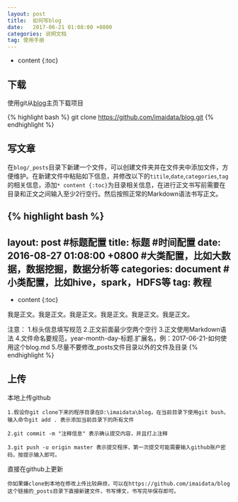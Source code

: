 ```yaml
---
layout: post
title:  如何写blog
date:   2017-06-21 01:08:00 +0800
categories: 说明文档
tag: 使用手册
---
```



* content
{:toc}

下载
------------------------------------

使用git从[blog](https://github.com/imaidata/blog)主页下载项目

{% highlight bash %}
git clone https://github.com/imaidata/blog.git
{% endhighlight %}

写文章
------------------------------------

在`blog/_posts`目录下新建一个文件，可以创建文件夹并在文件夹中添加文件，方便维护。在新建文件中粘贴如下信息，并修改以下的`titile`,`date`,`categories`,`tag`的相关信息，添加`* content {:toc}`为目录相关信息，在进行正文书写前需要在目录和正文之间输入至少2行空行。然后按照正常的Markdown语法书写正文。

{% highlight bash %}
---
layout: post
#标题配置
title:  标题
#时间配置
date:   2016-08-27 01:08:00 +0800
#大类配置，比如大数据，数据挖掘，数据分析等
categories: document
#小类配置，比如hive，spark，HDFS等
tag: 教程
---

* content
{:toc}


我是正文。我是正文。我是正文。我是正文。我是正文。我是正文。

注意：
	1.标头信息填写规范
	2.正文前面最少空两个空行
	3.正文使用Markdown语法
	4.文件命名要规范，year-month-day-标题.扩展名，例：2017-06-21-如何使用这个blog.md
	5.尽量不要修改_posts文件目录以外的文件及目录
{% endhighlight %}

上传
------------------------------------

本地上传github
	
	1.假设你git clone下来的程序目录在D:\imaidata\blog，在当前目录下使用git bush，输入命令git add . 表示添加当前目录下的所有文件
	
	2.git commit -m "注释信息" 表示确认提交内容，并且打上注释
	
	3.git push -u origin master 表示提交程序，第一次提交可能需要输入github账户密码，按提示输入即可。
	
直接在github上更新
	
	你如果嫌clone到本地在修改上传比较麻烦，可以在https://github.com/imaidata/blog这个链接的_posts目录下直接新建文件，书写博文，书写完毕保存即可。
